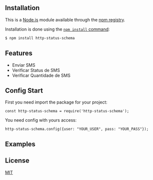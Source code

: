 ## Installation

This is a [Node.js](https://nodejs.org/en/) module available through the
[npm registry](https://www.npmjs.com/).

Installation is done using the
[`npm install` command](https://docs.npmjs.com/getting-started/installing-npm-packages-locally):

```bash
$ npm install http-status-schema
```

## Features

  * Enviar SMS
  * Verificar Status de SMS
  * Verificar Quantidade de SMS

## Config Start

First you need import the package for your project:

```
const http-status-schema = require('http-status-schema');
```

  You need config with yours access:

```
http-status-schema.config({user: "YOUR_USER", pass: "YOUR_PASS"});
```

## Examples


## License

  [MIT](LICENSE)
